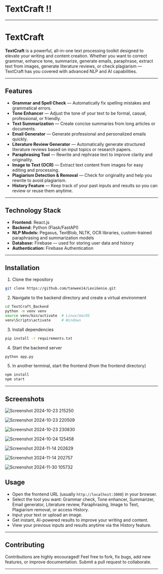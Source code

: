 ﻿# TextCraft !!
---

# TextCraft

**TextCraft** is a powerful, all-in-one text processing toolkit designed to elevate your writing and content creation. Whether you want to correct grammar, enhance tone, summarize, generate emails, paraphrase, extract text from images, generate literature reviews, or check plagiarism — TextCraft has you covered with advanced NLP and AI capabilities.

---

## Features

* **Grammar and Spell Check** — Automatically fix spelling mistakes and grammatical errors.
* **Tone Enhancer** — Adjust the tone of your text to be formal, casual, professional, or friendly.
* **Text Summarization** — Create concise summaries from long articles or documents.
* **Email Generator** — Generate professional and personalized emails quickly.
* **Literature Review Generator** — Automatically generate structured literature reviews based on input topics or research papers.
* **Paraphrasing Tool** — Rewrite and rephrase text to improve clarity and originality.
* **Image to Text (OCR)** — Extract text content from images for easy editing and processing.
* **Plagiarism Detection & Removal** — Check for originality and help you rewrite to avoid plagiarism.
* **History Feature** — Keep track of your past inputs and results so you can review or reuse them anytime.


---

## Technology Stack

* **Frontend:** React.js
* **Backend:** Python (Flask/FastAPI)
* **NLP Models:** Pegasus, TextBlob, NLTK, OCR libraries, custom-trained paraphrasing and summarization models
* **Database:** Firebase — used for storing user data and history
* **Authentication:** Firebase Authentication

---

## Installation

1. Clone the repository

```bash
git clone https://github.com/tanwee14/LexiGenie.git
```

2. Navigate to the backend directory and create a virtual environment

```bash
cd TextCraft_Backend
python -m venv venv
source venv/bin/activate  # Linux/macOS
venv\Scripts\activate     # Windows
```

3. Install dependencies

```bash
pip install -r requirements.txt
```

4. Start the backend server

```bash
python app.py
```

5. In another terminal, start the frontend (from the frontend directory)

```bash
npm install
npm start
```

---
## Screenshots 
![Screenshot 2024-10-23 215250](https://github.com/user-attachments/assets/e149cd40-c3e1-4507-895b-9409c389f8d5)

![Screenshot 2024-10-23 220509](https://github.com/user-attachments/assets/d5837dcb-cd6b-497a-83ab-ed09d3c655c2)

![Screenshot 2024-10-23 230830](https://github.com/user-attachments/assets/0a0db302-d6fe-499e-b770-18936c02a37c)

![Screenshot 2024-10-24 125458](https://github.com/user-attachments/assets/39e34481-22c3-4a6b-85f8-5f8049f330c7)

![Screenshot 2024-11-14 202629](https://github.com/user-attachments/assets/47ddd670-c126-42d5-bc76-c172cd7542c0)

![Screenshot 2024-11-14 202757](https://github.com/user-attachments/assets/0f8872d3-afc9-405d-b29b-5b03e49a2d27)

![Screenshot 2024-11-30 105732](https://github.com/user-attachments/assets/78242a18-162c-4973-8758-372996ae903b)


## Usage

* Open the frontend URL (usually `http://localhost:3000`) in your browser.
* Select the tool you want: Grammar check, Tone enhancer, Summarizer, Email generator, Literature review, Paraphrasing, Image to Text, Plagiarism removal, or access History.
* Input your text or upload an image.
* Get instant, AI-powered results to improve your writing and content.
* View your previous inputs and results anytime via the History feature.

---

## Contributing

Contributions are highly encouraged! Feel free to fork, fix bugs, add new features, or improve documentation. Submit a pull request to collaborate.

---




